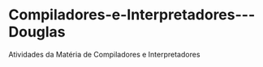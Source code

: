 # Compiladores-e-Interpretadores---Douglas
Atividades da Matéria de Compiladores e Interpretadores 
